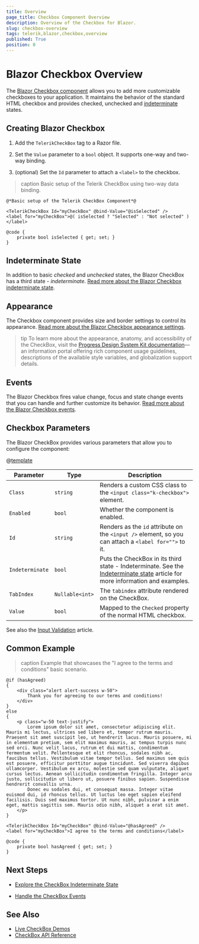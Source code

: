 ```yaml
---
title: Overview
page_title: Checkbox Component Overview
description: Overview of the Checkbox for Blazor.
slug: checkbox-overview
tags: telerik,blazor,checkbox,overview
published: True
position: 0
---
```


# Blazor Checkbox Overview

The <a href="https://www.telerik.com/blazor-ui/checkbox" target="_blank">Blazor Checkbox component</a> allows you to add more customizable checkboxes to your application. It maintains the behavior of the standard HTML checkbox and provides checked, unchecked and [indeterminate](slug://checkbox-indeterminate-state) states.

## Creating Blazor Checkbox

1. Add the `TelerikCheckBox` tag to a Razor file.

2. Set the `Value` parameter to a `bool` object. It supports one-way and two-way binding.

3. (optional) Set the `Id` parameter to attach a `<label>` to the checkbox.

>caption Basic setup of the Telerik CheckBox using two-way data binding.

````RAZOR
@*Basic setup of the Telerik CheckBox Component*@

<TelerikCheckBox Id="myCheckBox" @bind-Value="@isSelected" />
<label for="myCheckBox">@( isSelected ? "Selected" : "Not selected" )</label>

@code {
    private bool isSelected { get; set; }
}
````

## Indeterminate State

In addition to basic *checked* and *unchecked* states, the Blazor CheckBox has a third state - *indeterminate*. [Read more about the Blazor Checkbox indeterminate state](slug://checkbox-indeterminate-state).

## Appearance

The Checkbox component provides size and border settings to control its appearance. [Read more about the Blazor Checkbox appearance settings](slug://checkbox-appearance).

>tip To learn more about the appearance, anatomy, and accessibility of the CheckBox, visit the [Progress Design System Kit documentation](https://www.telerik.com/design-system/docs/components/checkbox/)—an information portal offering rich component usage guidelines, descriptions of the available style variables, and globalization support details.

## Events

The Blazor Checkbox fires value change, focus and state change events that you can handle and further customize its behavior. [Read more about the Blazor Checkbox events](slug://checkbox-events).

## Checkbox Parameters

The Blazor CheckBox provides various parameters that allow you to configure the component:

@[template](/_contentTemplates/common/parameters-table-styles.md#table-layout)

| Parameter | Type | Description |
| ----------- | ----------- | ----------- |
| `Class` | `string` | Renders a custom CSS class to the `<input class="k-checkbox">` element. |
| `Enabled` | `bool` | Whether the component is enabled. |
| `Id` | `string` | Renders as the `id` attribute on the `<input />` element, so you can attach a `<label for="">` to it. |
| `Indeterminate` | `bool` | Puts the CheckBox in its third state - Indeterminate. See the [Indeterminate state](slug://checkbox-indeterminate-state) article for more information and examples. |
| `TabIndex` | `Nullable<int>` | The `tabindex` attribute rendered on the CheckBox. |
| `Value` | `bool` | Mapped to the `Checked` property of the normal HTML checkbox. |

See also the [Input Validation](slug://common-features/input-validation) article.

## Common Example

>caption Example that showcases the "I agree to the terms and conditions" basic scenario.

````RAZOR
@if (hasAgreed)
{
    <div class="alert alert-success w-50">
        Thank you for agreeing to our terms and conditions!
    </div>
}
else
{
    <p class="w-50 text-justify">
        Lorem ipsum dolor sit amet, consectetur adipiscing elit. Mauris mi lectus, ultrices sed libero et, tempor rutrum mauris. Praesent sit amet suscipit leo, ut hendrerit lacus. Mauris posuere, mi in elementum pretium, sem elit maximus mauris, ac tempus turpis nunc sed orci. Nunc velit lacus, rutrum et dui mattis, condimentum fermentum velit. Pellentesque et elit rhoncus, sodales nibh ac, faucibus tellus. Vestibulum vitae tempor tellus. Sed maximus sem quis est posuere, efficitur porttitor augue tincidunt. Sed viverra dapibus ullamcorper. Vestibulum ex arcu, molestie sed quam vulputate, aliquet cursus lectus. Aenean sollicitudin condimentum fringilla. Integer arcu justo, sollicitudin ut libero ut, posuere finibus sapien. Suspendisse hendrerit convallis urna.
        Donec eu sodales dui, et consequat massa. Integer vitae euismod dui, id rhoncus tellus. Ut luctus leo eget sapien eleifend facilisis. Duis sed maximus tortor. Ut nunc nibh, pulvinar a enim eget, mattis sagittis sem. Mauris odio nibh, aliquet a erat sit amet.
    </p>
}

<TelerikCheckBox Id="myCheckBox" @bind-Value="@hasAgreed" />
<label for="myCheckBox">I agree to the terms and conditions</label>

@code {
    private bool hasAgreed { get; set; }
}
````

## Next Steps

* [Explore the CheckBox Indeterminate State](slug://checkbox-indeterminate-state)

* [Handle the CheckBox Events](slug://checkbox-events)

## See Also

* [Live CheckBox Demos](https://demos.telerik.com/blazor-ui/checkbox/overview)
* [CheckBox API Reference](slug://Telerik.Blazor.Components.TelerikCheckBox-1)
